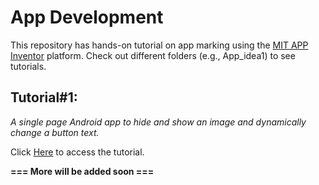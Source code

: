 # App Development
This repository has hands-on tutorial on app marking using the [MIT APP Inventor](https://appinventor.mit.edu/) platform. Check out different folders (e.g., App_idea1) to see tutorials. 

## Tutorial#1:
*A single page Android app to hide and show an image and dynamically change a button text.*

Click [Here](App_idea1/tutorial.md) to access the tutorial.

**=== More will be added soon ===**
